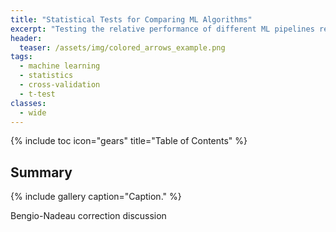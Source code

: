 ```yaml
---
title: "Statistical Tests for Comparing ML Algorithms"
excerpt: "Testing the relative performance of different ML pipelines requires a correction."
header:
  teaser: /assets/img/colored_arrows_example.png
tags:
  - machine learning
  - statistics
  - cross-validation
  - t-test
classes:
  - wide
---
```


{% include toc icon="gears" title="Table of Contents" %}

## Summary

{% include gallery caption="Caption." %}

Bengio-Nadeau correction discussion
